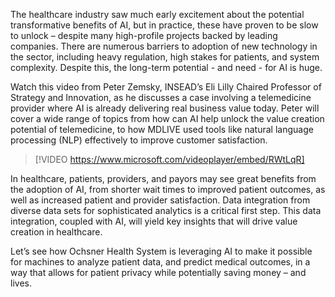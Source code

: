 The healthcare industry saw much early excitement about the potential transformative benefits of AI, but in practice, these have proven to be slow to unlock – despite many high-profile projects backed by leading companies. There are numerous barriers to adoption of new technology in the sector, including heavy regulation, high stakes for patients, and system complexity. Despite this, the long-term potential - and need - for AI is huge.

Watch this video from Peter Zemsky, INSEAD’s Eli Lilly Chaired Professor of Strategy and Innovation, as he discusses a case involving a telemedicine provider where AI is already delivering real business value today. Peter will cover a wide range of topics from how can AI help unlock the value creation potential of telemedicine, to how MDLIVE used tools like natural language processing (NLP) effectively to improve customer satisfaction.

> [!VIDEO https://www.microsoft.com/videoplayer/embed/RWtLqR]

In healthcare, patients, providers, and payors may see great benefits from the adoption of AI, from shorter wait times to improved patient outcomes, as well as increased patient and provider satisfaction. Data integration from diverse data sets for sophisticated analytics is a critical first step. This data integration, coupled with AI, will yield key insights that will drive value creation in healthcare.

Let’s see how Ochsner Health System is leveraging AI to make it possible for machines to analyze patient data, and predict medical outcomes, in a way that allows for patient privacy while potentially saving money – and lives.